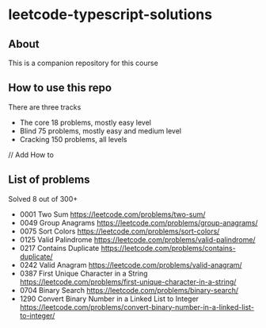 # leetcode-typescript-solutions

## About

This is a companion repository for this course

## How to use this repo

There are three tracks 
- The core 18 problems, mostly easy level
- Blind 75 problems, mostly easy and medium level
- Cracking 150 problems, all levels

// Add How to

## List of problems 

Solved 8 out of 300+

 - 0001 Two Sum https://leetcode.com/problems/two-sum/
 - 0049 Group Anagrams https://leetcode.com/problems/group-anagrams/
 - 0075 Sort Colors https://leetcode.com/problems/sort-colors/
 - 0125 Valid Palindrome https://leetcode.com/problems/valid-palindrome/
 - 0217 Contains Duplicate https://leetcode.com/problems/contains-duplicate/
 - 0242 Valid Anagram https://leetcode.com/problems/valid-anagram/
 - 0387 First Unique Character in a String https://leetcode.com/problems/first-unique-character-in-a-string/
 - 0704 Binary Search https://leetcode.com/problems/binary-search/
 - 1290 Convert Binary Number in a Linked List to Integer https://leetcode.com/problems/convert-binary-number-in-a-linked-list-to-integer/
 